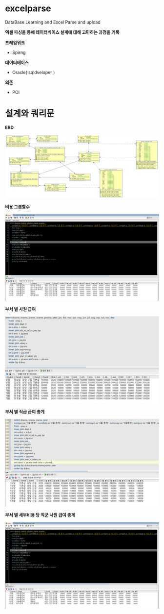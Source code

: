 # excelparse
 DataBase Learning and Excel Parse and upload
 
**엑셀 파싱을 통해 데이터베이스 설계에 대해 고민하는 과정을 기록**
 
**프레임워크**
  * Spirng
 
**데이터베이스**
 * Oracle( sqldveloper )
  
**의존**
 * POI
 
 
# 설계와 쿼리문


**ERD**

![](https://github.com/soominJung0413/excelparse/blob/main/src/main/resources/%EC%9E%91%EC%97%85%EB%AC%BC/%EC%97%91%EC%85%80%ED%8C%8C%EC%8B%B1%20%ED%85%8C%EC%9D%B4%EB%B8%94%20ERD.PNG)
 
**비용 그룹함수**

![](https://github.com/soominJung0413/excelparse/blob/main/src/main/resources/%EC%9E%91%EC%97%85%EB%AC%BC/%EB%B9%84%EC%9A%A9%20%EA%B7%B8%EB%A3%B9%ED%95%A8%EC%88%98.PNG)

**부서 별 사원 급여**

![](https://github.com/soominJung0413/excelparse/blob/main/src/main/resources/%EC%9E%91%EC%97%85%EB%AC%BC/%EC%97%91%EC%85%80%ED%8C%8C%EC%8B%B1%20%EC%A1%B0%EC%9D%B8.JPG)

**부서 별 직급 급여 총계**

![](https://github.com/soominJung0413/excelparse/blob/main/src/main/resources/%EC%9E%91%EC%97%85%EB%AC%BC/%EC%97%91%EC%85%80%ED%8C%8C%EC%8B%B1%20%EA%B7%B8%EB%A3%B9%ED%95%A8%EC%88%98.JPG)

**부서 별 세부비용 당 직군 사원 급여 총계**

![](https://github.com/soominJung0413/excelparse/blob/main/src/main/resources/%EC%9E%91%EC%97%85%EB%AC%BC/%EB%B9%84%EC%9A%A9%20%EA%B7%B8%EB%A3%B9%ED%95%A8%EC%88%98.PNG)
